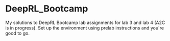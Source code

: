 # DeepRL_Bootcamp
My solutions to DeepRL Bootcamp lab assignments for lab 3 and lab 4 (A2C is in progress). Set up the environment using prelab instructions and you're good to go.
